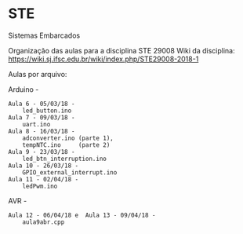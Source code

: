# STE
Sistemas Embarcados

Organização das aulas para a disciplina STE 29008
Wiki da disciplina: https://wiki.sj.ifsc.edu.br/wiki/index.php/STE29008-2018-1

Aulas por arquivo:

  Arduino - 
  
    Aula 6 - 05/03/18 - 
        led_button.ino
    Aula 7 - 09/03/18 - 
        uart.ino
    Aula 8 - 16/03/18 - 
        adconverter.ino (parte 1), 
        tempNTC.ino     (parte 2)
    Aula 9 - 23/03/18 - 
        led_btn_interruption.ino
    Aula 10 - 26/03/18 - 
        GPIO_external_interrupt.ino
    Aula 11 - 02/04/18 - 
        ledPwm.ino

  AVR - 
  
    Aula 12 - 06/04/18 e  Aula 13 - 09/04/18 - 
        aula9abr.cpp
